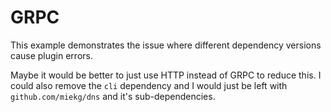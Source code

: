 # GRPC

This example demonstrates the issue where different dependency versions cause plugin errors.

Maybe it would be better to just use HTTP instead of GRPC to reduce this. I could also remove the `cli` dependency and I would just be left with `github.com/miekg/dns` and it's sub-dependencies.
